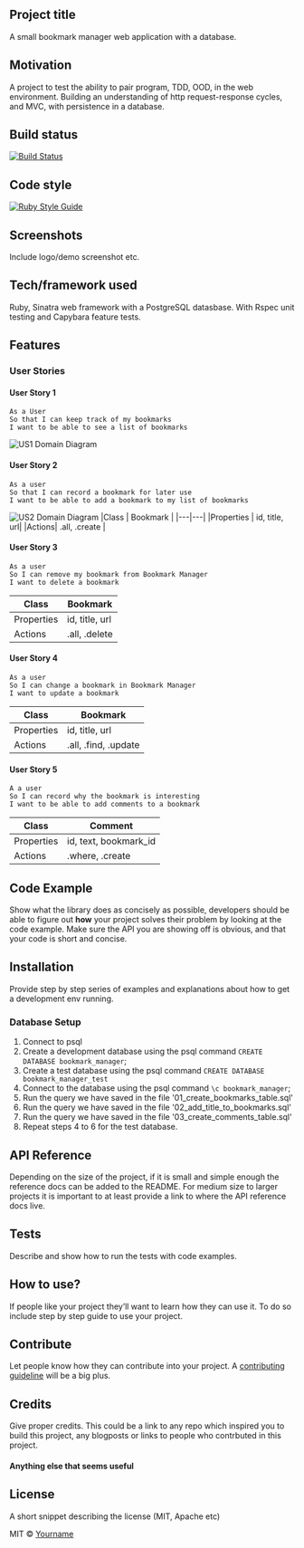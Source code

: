 ## Project title
A small bookmark manager web application with a database.

## Motivation
A project to test the ability to pair program, TDD, OOD, in the web environment. Building an understanding of http request-response cycles, and MVC, with persistence in a database.

## Build status
[![Build Status](https://travis-ci.com/chriswhitehouse/bookmark_manager.svg?branch=main)](https://travis-ci.com/chriswhitehouse/bookmark_manager)

## Code style
[![Ruby Style Guide](https://img.shields.io/badge/code_style-standard-brightgreen.svg)](https://github.com/testdouble/standard)

## Screenshots
Include logo/demo screenshot etc.

## Tech/framework used
Ruby, Sinatra web framework with a PostgreSQL datasbase. With Rspec unit testing and Capybara feature tests.

## Features
### User Stories
#### User Story 1
```
As a User
So that I can keep track of my bookmarks
I want to be able to see a list of bookmarks
```
![US1 Domain Diagram](https://github.com/chriswhitehouse/bookmark_manager/blob/main/diagrams/user_story_1_diagram.svg)
#### User Story 2
```
As a user
So that I can record a bookmark for later use
I want to be able to add a bookmark to my list of bookmarks
```
![US2 Domain Diagram](https://github.com/chriswhitehouse/bookmark_manager/blob/main/diagrams/user_story_2_diagram.svg)
|Class | Bookmark |
|---|---|
|Properties | id, title, url|
|Actions| .all, .create |
#### User Story 3
```
As a user
So I can remove my bookmark from Bookmark Manager
I want to delete a bookmark
```
|Class | Bookmark |
|---|---|
|Properties | id, title, url|
|Actions| .all, .delete |
#### User Story 4
```
As a user
So I can change a bookmark in Bookmark Manager
I want to update a bookmark
```
|Class | Bookmark |
|---|---|
|Properties | id, title, url|
|Actions| .all, .find, .update|
#### User Story 5
```
A a user
So I can record why the bookmark is interesting
I want to be able to add comments to a bookmark
```
|Class | Comment |
|---|---|
|Properties | id, text, bookmark_id|
|Actions| .where, .create|

## Code Example
Show what the library does as concisely as possible, developers should be able to figure out **how** your project solves their problem by looking at the code example. Make sure the API you are showing off is obvious, and that your code is short and concise.

## Installation
Provide step by step series of examples and explanations about how to get a development env running.

### Database Setup

1. Connect to psql
2. Create a development database using the psql command `CREATE DATABASE bookmark_manager`;
3. Create a test database using the psql command `CREATE DATABASE bookmark_manager_test`
3. Connect to the database using the psql command `\c bookmark_manager`;
4. Run the query we have saved in the file '01_create_bookmarks_table.sql'
5. Run the query we have saved in the file '02_add_title_to_bookmarks.sql'
6. Run the query we have saved in the file '03_create_comments_table.sql'
6. Repeat steps 4 to 6 for the test database.

## API Reference

Depending on the size of the project, if it is small and simple enough the reference docs can be added to the README. For medium size to larger projects it is important to at least provide a link to where the API reference docs live.

## Tests
Describe and show how to run the tests with code examples.

## How to use?
If people like your project they’ll want to learn how they can use it. To do so include step by step guide to use your project.

## Contribute

Let people know how they can contribute into your project. A [contributing guideline](https://github.com/zulip/zulip-electron/blob/master/CONTRIBUTING.md) will be a big plus.

## Credits
Give proper credits. This could be a link to any repo which inspired you to build this project, any blogposts or links to people who contrbuted in this project.

#### Anything else that seems useful

## License
A short snippet describing the license (MIT, Apache etc)

MIT © [Yourname]()
